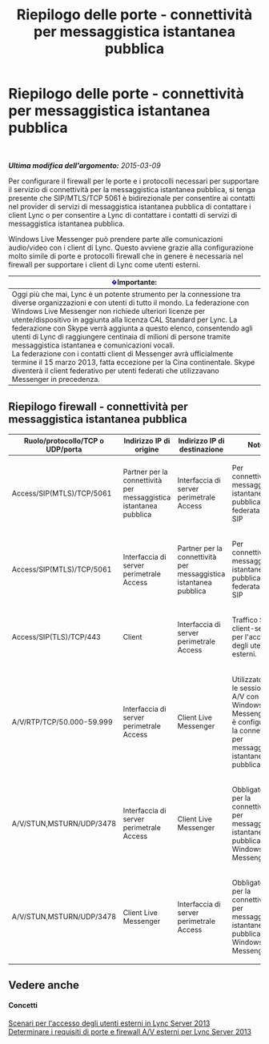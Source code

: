 ﻿---
title: Riepilogo delle porte - connettività per messaggistica istantanea pubblica
TOCTitle: Riepilogo delle porte - connettività per messaggistica istantanea pubblica
ms:assetid: f46756ec-1401-4ca2-a4a4-5cd28bcfdc7f
ms:mtpsurl: https://technet.microsoft.com/it-it/library/JJ618376(v=OCS.15)
ms:contentKeyID: 49302476
ms.date: 08/24/2015
mtps_version: v=OCS.15
ms.translationtype: HT
---

# Riepilogo delle porte - connettività per messaggistica istantanea pubblica

 

_**Ultima modifica dell'argomento:** 2015-03-09_

Per configurare il firewall per le porte e i protocolli necessari per supportare il servizio di connettività per la messaggistica istantanea pubblica, si tenga presente che SIP/MTLS/TCP 5061 è bidirezionale per consentire ai contatti nel provider di servizi di messaggistica istantanea pubblica di contattare i client Lync o per consentire a Lync di contattare i contatti di servizi di messaggistica istantanea pubblica.

Windows Live Messenger può prendere parte alle comunicazioni audio/video con i client di Lync. Questo avviene grazie alla configurazione molto simile di porte e protocolli firewall che in genere è necessaria nel firewall per supportare i client di Lync come utenti esterni.

<table>
<thead>
<tr class="header">
<th><img src="images/Gg412908.important(OCS.15).gif" title="important" alt="important" />Importante:</th>
</tr>
</thead>
<tbody>
<tr class="odd">
<td>Oggi più che mai, Lync è un potente strumento per la connessione tra diverse organizzazioni e con utenti di tutto il mondo. La federazione con Windows Live Messenger non richiede ulteriori licenze per utente/dispositivo in aggiunta alla licenza CAL Standard per Lync. La federazione con Skype verrà aggiunta a questo elenco, consentendo agli utenti di Lync di raggiungere centinaia di milioni di persone tramite messaggistica istantanea e comunicazioni vocali.<br />
La federazione con i contatti client di Messenger avrà ufficialmente termine il 15 marzo 2013, fatta eccezione per la Cina continentale. Skype diventerà il client federativo per utenti federati che utilizzavano Messenger in precedenza.</td>
</tr>
</tbody>
</table>


## Riepilogo firewall - connettività per messaggistica istantanea pubblica


<table>
<colgroup>
<col style="width: 25%" />
<col style="width: 25%" />
<col style="width: 25%" />
<col style="width: 25%" />
</colgroup>
<thead>
<tr class="header">
<th>Ruolo/protocollo/TCP o UDP/porta</th>
<th>Indirizzo IP di origine</th>
<th>Indirizzo IP di destinazione</th>
<th>Note</th>
</tr>
</thead>
<tbody>
<tr class="odd">
<td><p>Access/SIP(MTLS)/TCP/5061</p></td>
<td><p>Partner per la connettività per messaggistica istantanea pubblica</p></td>
<td><p>Interfaccia di server perimetrale Access</p></td>
<td><p>Per connettività di messaggistica istantanea pubblica e federata con SIP</p></td>
</tr>
<tr class="even">
<td><p>Access/SIP(MTLS)/TCP/5061</p></td>
<td><p>Interfaccia di server perimetrale Access</p></td>
<td><p>Partner per la connettività per messaggistica istantanea pubblica</p></td>
<td><p>Per connettività di messaggistica istantanea pubblica e federata con SIP</p></td>
</tr>
<tr class="odd">
<td><p>Access/SIP(TLS)/TCP/443</p></td>
<td><p>Client</p></td>
<td><p>Interfaccia di server perimetrale Access</p></td>
<td><p>Traffico SIP client-server per l'accesso degli utenti esterni.</p></td>
</tr>
<tr class="even">
<td><p>A/V/RTP/TCP/50.000-59.999</p></td>
<td><p>Interfaccia di server perimetrale Access</p></td>
<td><p>Client Live Messenger</p></td>
<td><p>Utilizzato per le sessioni A/V con Windows Live Messenger se è configurata la connettività per messaggistica istantanea pubblica.</p></td>
</tr>
<tr class="odd">
<td><p>A/V/STUN,MSTURN/UDP/3478</p></td>
<td><p>Interfaccia di server perimetrale Access</p></td>
<td><p>Client Live Messenger</p></td>
<td><p>Obbligatorio per la connettività per messaggistica istantanea pubblica con Windows Live Messenger.</p></td>
</tr>
<tr class="even">
<td><p>A/V/STUN,MSTURN/UDP/3478</p></td>
<td><p>Client Live Messenger</p></td>
<td><p>Interfaccia di server perimetrale Access</p></td>
<td><p>Obbligatorio per la connettività per messaggistica istantanea pubblica con Windows Live Messenger.</p></td>
</tr>
</tbody>
</table>


## Vedere anche

#### Concetti

[Scenari per l'accesso degli utenti esterni in Lync Server 2013](lync-server-2013-scenarios-for-external-user-access.md)  
[Determinare i requisiti di porte e firewall A/V esterni per Lync Server 2013](lync-server-2013-determine-external-a-v-firewall-and-port-requirements.md)

